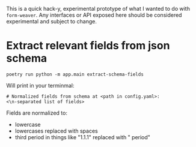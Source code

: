 This is a quick hack-y, experimental prototype of what I wanted to do with `form-weaver`. Any interfaces or API exposed here should be considered experimental and subject to change.


# Extract relevant fields from json schema

```
poetry run python -m app.main extract-schema-fields
```

Will print in your terminmal:
```
# Normalized fields from schema at <path in config.yaml>:
<\n-separated list of fields>
```

Fields are normalized to: 
* lowercase
* lowercases replaced with spaces
* third period in things like "1.1.1" replaced with " period"